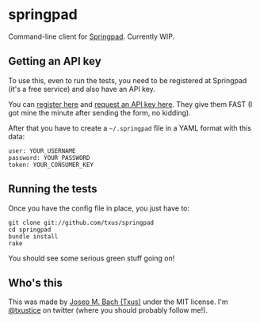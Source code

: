 # springpad

Command-line client for [Springpad](http://springpadit.com). Currently WIP.

## Getting an API key

To use this, even to run the tests, you need to be registered at Springpad
(it's a free service) and also have an API key.

You can [register here](http://springpadit.com/) and [request an API key here](
http://springpadit.com/developers/oauth/register-app). They give them FAST (I
got mine the minute after sending the form, no kidding).

After that you have to create a `~/.springpad` file in a YAML format with this
data:

    user: YOUR_USERNAME
    password: YOUR_PASSWORD
    token: YOUR_CONSUMER_KEY

## Running the tests

Once you have the config file in place, you just have to:

    git clone git://github.com/txus/springpad
    cd springpad
    bundle install
    rake

You should see some serious green stuff going on!

## Who's this

This was made by [Josep M. Bach (Txus)](http://txustice.me) under the MIT
license. I'm [@txustice](http://twitter.com/txustice) on twitter (where you
should probably follow me!).
